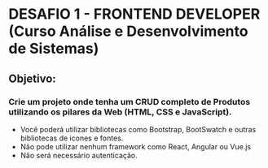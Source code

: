 <h1>DESAFIO 1 - FRONTEND DEVELOPER (Curso Análise e Desenvolvimento de Sistemas)</h1>

<h2>Objetivo:</h2>

<h3>Crie um projeto onde tenha um CRUD completo de Produtos utilizando os pilares da Web (HTML, CSS e JavaScript).</h3>

- Você poderá utilizar bibliotecas como Bootstrap, BootSwatch e outras bibliotecas de icones e fontes.
- Não pode utilizar nenhum framework como React, Angular ou Vue.js
- Não será necessário autenticação.
